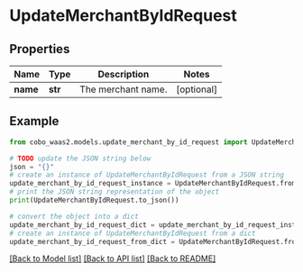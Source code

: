 # UpdateMerchantByIdRequest


## Properties

Name | Type | Description | Notes
------------ | ------------- | ------------- | -------------
**name** | **str** | The merchant name. | [optional] 

## Example

```python
from cobo_waas2.models.update_merchant_by_id_request import UpdateMerchantByIdRequest

# TODO update the JSON string below
json = "{}"
# create an instance of UpdateMerchantByIdRequest from a JSON string
update_merchant_by_id_request_instance = UpdateMerchantByIdRequest.from_json(json)
# print the JSON string representation of the object
print(UpdateMerchantByIdRequest.to_json())

# convert the object into a dict
update_merchant_by_id_request_dict = update_merchant_by_id_request_instance.to_dict()
# create an instance of UpdateMerchantByIdRequest from a dict
update_merchant_by_id_request_from_dict = UpdateMerchantByIdRequest.from_dict(update_merchant_by_id_request_dict)
```
[[Back to Model list]](../README.md#documentation-for-models) [[Back to API list]](../README.md#documentation-for-api-endpoints) [[Back to README]](../README.md)



